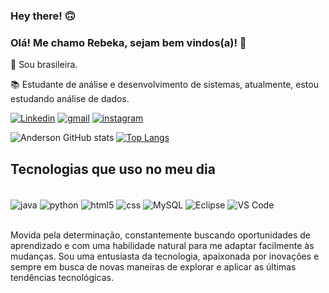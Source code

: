 ### Hey there! 🙃
### Olá! Me chamo Rebeka, sejam bem vindos(a)! 🤍
:house_with_garden: Sou brasileira.

:books: Estudante de análise e desenvolvimento de sistemas, atualmente, estou estudando análise de dados. 

[![Linkedin](https://img.shields.io/badge/LinkedIn-0077B5?style=for-the-badge&logo=linkedin&logoColor=white)](https://www.linkedin.com/in/rebeka-dias-864608205/)
[![gmail](https://img.shields.io/badge/Gmail-D14836?style=for-the-badge&logo=gmail&logoColor=white)](diasrebeka17@gmail.com)
[![instagram](https://img.shields.io/badge/Instagram-E4405F?style=for-the-badge&logo=instagram&logoColor=white)](https://www.instagram.com/rbeatrixz_/)

![Anderson GitHub stats](https://github-readme-stats.vercel.app/api?username=Beckyyy07&show_icons=true&theme=dracula)
[![Top Langs](https://github-readme-stats.vercel.app/api/top-langs/?username=Beckyyy07&layout=compact)](https://github.com/anuraghazra/github-readme-stats)


## Tecnologias que uso no meu dia

<div sytle = "display: inline_block" ><br/>
    <img align="center" alt="java" src="https://img.shields.io/badge/Java-ED8B00?style=for-the-badge&logo=openjdk&logoColor=white"/>
    <img align="center" alt="python" src="https://img.shields.io/badge/Python-3776AB?style=for-the-badge&logo=python&logoColor=white"/>
    <img align="center" alt="html5" src="https://img.shields.io/badge/HTML-239120?style=for-the-badge&logo=html5&logoColor=white" />
    <img align="center" alt="css" src="https://img.shields.io/badge/CSS-239120?&style=for-the-badge&logo=css3&logoColor=white"/>
    <img align="center" alt="MySQL" src="https://img.shields.io/badge/MySQL-00000F?style=for-the-badge&logo=mysql&logoColor=white"/>
    <img align="center" alt="Eclipse" src="https://img.shields.io/badge/Eclipse-2C2255?style=for-the-badge&logo=eclipse&logoColor=white"/>
    <img align="center" alt="VS Code" src="https://img.shields.io/badge/Visual_Studio-5C2D91?style=for-the-badge&logo=visual%20studio&logoColor=white"/>
    
</div><br/>

Movida pela determinação, constantemente buscando oportunidades de aprendizado e com uma habilidade natural para me adaptar facilmente às mudanças. Sou uma entusiasta da tecnologia, apaixonada por inovações e sempre em busca de novas maneiras de explorar e aplicar as últimas tendências tecnológicas.
